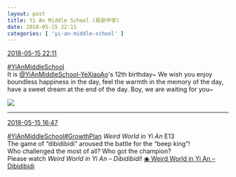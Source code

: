 ```yaml
---
layout: post
title: Yi An Middle School (易安中学)
date: 2018-05-15 22:11
categories: [ 'yi-an-middle-school' ]
---
```


<div class="weibo-info">
  <a href="https://weibo.com/6074218720/GgOfswjob">2018-05-15 22:11</a>
</div>

[#YiAnMiddleSchool](https://weibo.com/p/100808e5c67e0668537d4caddefd946dcff208/super_index)  
It is [@YiAnMiddleSchool-YeXiaoAo](https://weibo.com/u/6340485168)'s 12th birthday~ We wish you enjoy boundless happiness in the day, feel the warmth in the memory of the day, have a sweet dream at the end of the day. Boy, we are waiting for you~

<!-- more -->

<a href="https://wx4.sinaimg.cn/mw690/006D4NLGgy1frcdp9x5mej33402c01ky.jpg">
  <img class="weibo-pic-preview" src="https://wx4.sinaimg.cn/orj360/006D4NLGgy1frcdp9x5mej33402c01ky.jpg" />
</a>

---

<div class="weibo-info">
  <a href="https://weibo.com/6074218720/GgM7S4ojs">2018-05-15 16:47</a>
</div>

[#YiAnMiddleSchool](https://weibo.com/p/100808e5c67e0668537d4caddefd946dcff208/super_index)[#GrowthPlan](https://weibo.com/p/100808fe7264e4339c41df171df3260846e152) *Weird World in Yi An* E13  
The game of “dibidibidi” aroused the battle for the “beep king”!  
Who challenged the most of all? Who got the champion?  
Please watch *Weird World in Yi An – Dibidibidi*! [◉ Weird World in Yi An – Dibidibidi](https://www.mgtv.com/b/323708/4390559.html)
